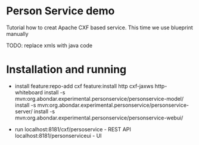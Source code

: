 # Person Service demo

Tutorial how to creat Apache CXF based service.
This time we use blueprint manually

TODO: replace xmls with java code 

# Installation and running

- install
feature:repo-add cxf
feature:install http cxf-jaxws http-whiteboard
install -s mvn:org.abondar.experimental.personservice/personservice-model/
install -s mvn:org.abondar.experimental.personservice/personservice-server/
install -s mvn:org.abondar.experimental.personservice/personservice-webui/

- run
localhost:8181/cxf/persoservice - REST API
localhost:8181/personserviceui - UI